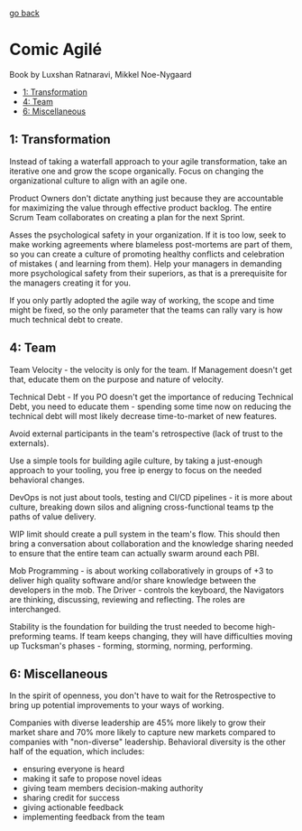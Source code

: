 [go back](https://github.com/pkardas/learning)

# Comic Agilé

Book by Luxshan Ratnaravi, Mikkel Noe-Nygaard

- [1: Transformation](#1-transformation)
- [4: Team](#4-team)
- [6: Miscellaneous](#6-miscellaneous)

## 1: Transformation

Instead of taking a waterfall approach to your agile transformation, take an iterative one and grow the scope
organically. Focus on changing the organizational culture to align with an agile one.

Product Owners don't dictate anything just because they are accountable for maximizing the value through effective
product backlog. The entire Scrum Team collaborates on creating a plan for the next Sprint.

Asses the psychological safety in your organization. If it is too low, seek to make working agreements where blameless
post-mortems are part of them, so you can create a culture of promoting healthy conflicts and celebration of mistakes (
and learning from them). Help your managers in demanding more psychological safety from their superiors, as that is a
prerequisite for the managers creating it for you.

If you only partly adopted the agile way of working, the scope and time might be fixed, so the only parameter that the
teams can rally vary is how much technical debt to create.

## 4: Team

Team Velocity - the velocity is only for the team. If Management doesn't get that, educate them on the purpose and
nature of velocity.

Technical Debt - If you PO doesn't get the importance of reducing Technical Debt, you need to educate them - spending
some time now on reducing the technical debt will most likely decrease time-to-market of new features.

Avoid external participants in the team's retrospective (lack of trust to the externals).

Use a simple tools for building agile culture, by taking a just-enough approach to your tooling, you free ip energy to
focus on the needed behavioral changes.

DevOps is not just about tools, testing and CI/CD pipelines - it is more about culture, breaking down silos and
aligning cross-functional teams tp the paths of value delivery.

WIP limit should create a pull system in the team's flow. This should then bring a conversation about collaboration and
the knowledge sharing needed to ensure that the entire team can actually swarm around each PBI.

Mob Programming - is about working collaboratively in groups of +3 to deliver high quality software and/or share
knowledge between the developers in the mob. The Driver - controls the keyboard, the Navigators are thinking,
discussing, reviewing and reflecting. The roles are interchanged.

Stability is the foundation for building the trust needed to become high-preforming teams. If team keeps changing, they
will have difficulties moving up Tucksman's phases - forming, storming, norming, performing.

## 6: Miscellaneous

In the spirit of openness, you don't have to wait for the Retrospective to bring up potential improvements to your ways
of working.

Companies with diverse leadership are 45% more likely to grow their market share and 70% more likely to capture new
markets compared to companies with "non-diverse" leadership. Behavioral diversity is the other half of the equation,
which includes:

- ensuring everyone is heard
- making it safe to propose novel ideas
- giving team members decision-making authority
- sharing credit for success
- giving actionable feedback
- implementing feedback from the team
